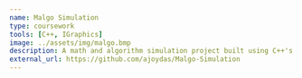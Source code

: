 ```yaml
---
name: Malgo Simulation
type: coursework 
tools: [C++, IGraphics]
image: ../assets/img/malgo.bmp 
description: A math and algorithm simulation project built using C++'s graphics library IGraphics  
external_url: https://github.com/ajoydas/Malgo-Simulation
---
```

